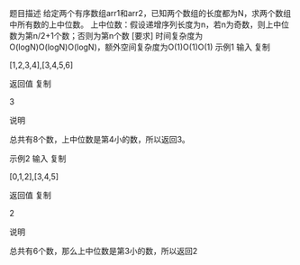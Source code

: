 题目描述
给定两个有序数组arr1和arr2，已知两个数组的长度都为N，求两个数组中所有数的上中位数。
上中位数：假设递增序列长度为n，若n为奇数，则上中位数为第n/2+1个数；否则为第n个数
[要求]
时间复杂度为O(logN)O(logN)O(logN)，额外空间复杂度为O(1)O(1)O(1)
示例1
输入
复制

[1,2,3,4],[3,4,5,6]

返回值
复制

3

说明

总共有8个数，上中位数是第4小的数，所以返回3。

示例2
输入
复制

[0,1,2],[3,4,5]

返回值
复制

2

说明

总共有6个数，那么上中位数是第3小的数，所以返回2


